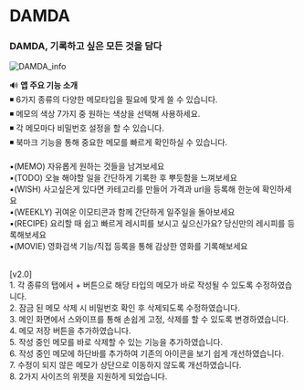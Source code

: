 # DAMDA
<h3>DAMDA, 기록하고 싶은 모든 것을 담다</h3>

![DAMDA_info](https://user-images.githubusercontent.com/53987550/114315948-5026df80-9b3c-11eb-869c-b4feed469973.png)


🔊 <b>앱 주요 기능 소개</b><br>
◾ 6가지 종류의 다양한 메모타입을 필요에 맞게 쓸 수 있습니다.<br>
◾ 메모의 색상 7가지 중 원하는 색상을 선택해 사용하세요.<br>
◾ 각 메모마다 비밀번호 설정을 할 수 있습니다.<br>
◾ 북마크 기능을 통해 중요한 메모를 빠르게 확인하실 수 있습니다.<br>
<br>
▪(MEMO) 자유롭게 원하는 것들을 남겨보세요 <br>
▪(TODO) 오늘 해야할 일을 간단하게 기록한 후 뿌듯함을 느껴보세요<br>
▪(WISH) 사고싶은게 있다면 카테고리를 만들어 가격과 url을 등록해 한눈에 확인하세요  <br>
▪(WEEKLY) 귀여운 이모티콘과 함께 간단하게 일주일을 돌아보세요<br>
▪(RECIPE) 요리할 때 쉽고 빠르게 레시피를 보시고 싶으신가요? 당신만의 레시피를 등록해보세요<br>
▪(MOVIE) 영화검색 기능/직접 등록을 통해 감상한 영화를 기록해보세요<br>

<br>
[v2.0] <br>
1. 각 종류의 탭에서 + 버튼으로 해당 타입의 메모가 바로 작성될 수 있도록 수정하였습니다. <br>
2. 잠금 된 메모 삭제 시 비밀번호 확인 후 삭제되도록 수정하였습니다. <br>
3. 메인 화면에서 스와이프를 통해 손쉽게 고정, 삭제를 할 수 있도록 변경하였습니다. <br>
4. 메모 저장 버튼을 추가하였습니다. <br>
5. 작성 중인 메모를 바로 삭제할 수 있는 기능을 추가하였습니다. <br>
6. 작성 중인 메모에 하단바를 추가하여 기존의 아이콘을 보기 쉽게 개선하였습니다. <br>
7. 수정이 되지 않은 메모가 상단으로 이동하지 않도록 개선하였습니다. <br>
8. 2가지 사이즈의 위젯을 지원하게 되었습니다. <br>
